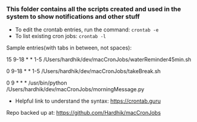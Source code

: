 ### This folder contains all the scripts created and used in the system to show notifications and other stuff

- To edit the crontab entries, run the command: `crontab -e`
- To list existing cron jobs: `crontab -l`

Sample entries(with tabs in between, not spaces):

15      9-18    *       *       1-5     /Users/hardhik/dev/macCronJobs/waterReminder45min.sh

0       9-18    *       *       1-5     /Users/hardhik/dev/macCronJobs/takeBreak.sh

0       9       *       *       *       /usr/bin/python /Users/hardhik/dev/macCronJobs/morningMessage.py



- Helpful link to understand the syntax: https://crontab.guru

Repo backed up at: https://github.com/Hardhik/macCronJobs